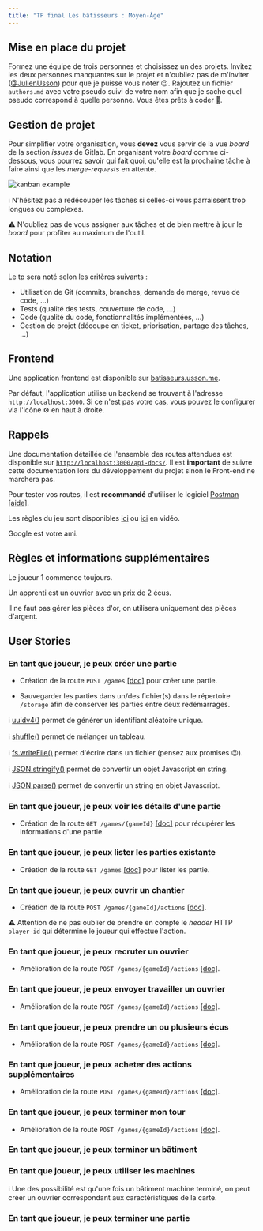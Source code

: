```yaml
---
title: "TP final Les bâtisseurs : Moyen-Âge"
---
```


## Mise en place du projet

Formez une équipe de trois personnes et choisissez un des projets. Invitez les deux personnes manquantes sur le projet et n'oubliez pas de m'inviter ([@JulienUsson](https://gitlab.com/JulienUsson)) pour que je puisse vous noter 😉. Rajoutez un fichier `authors.md` avec votre pseudo suivi de votre nom afin que je sache quel pseudo correspond à quelle personne. Vous êtes prêts à coder 🎉.

## Gestion de projet

Pour simplifier votre organisation, vous **devez** vous servir de la vue *board* de la section *issues* de Gitlab. En organisant votre *board* comme ci-dessous, vous pourrez savoir qui fait quoi, qu'elle est la prochaine tâche à faire ainsi que les *merge-requests* en attente.

![kanban example](../kanban.png)

ℹ️ N'hésitez pas a redécouper les tâches si celles-ci vous parraissent trop longues ou complexes.

⚠️ N'oubliez pas de vous assigner aux tâches et de bien mettre à jour le *board* pour profiter au maximum de l'outil.

## Notation

Le tp sera noté selon les critères suivants :

- Utilisation de Git (commits, branches, demande de merge, revue de code, ...)
- Tests (qualité des tests, couverture de code, ...)
- Code (qualité du code, fonctionnalités implémentées, ...)
- Gestion de projet (découpe en ticket, priorisation, partage des tâches, ...)

## Frontend

Une application frontend est disponible sur [batisseurs.usson.me](https://batisseurs.usson.me).

Par défaut, l'application utilise un backend se trouvant à l'adresse `http://localhost:3000`. Si ce n'est pas votre cas, vous pouvez le configurer via l'icône ⚙️ en haut à droite.

## Rappels

Une documentation détaillée de l'ensemble des routes attendues est disponible sur [`http://localhost:3000/api-docs/`](http://localhost:3000/api-docs/). Il est **important** de suivre cette documentation lors du développement du projet sinon le Front-end ne marchera pas.


Pour tester vos routes, il est **recommandé** d'utiliser le logiciel [Postman](https://www.getpostman.com/) [[aide]](https://gitlab.com/JulienUsson/les-batisseurs-backend-starter/tree/master#use-postman-to-request-the-application).

Les règles du jeu sont disponibles [ici](../rules.pdf) ou [ici](https://www.youtube.com/watch?v=YINhY-7AXqw) en vidéo.

Google est votre ami.


## Règles et informations supplémentaires

Le joueur 1 commence toujours.

Un apprenti est un ouvrier avec un prix de 2 écus.

Il ne faut pas gérer les pièces d'or, on utilisera uniquement des pièces d'argent.


## User Stories

### En tant que joueur, je peux créer une partie

 * Création de la route `POST /games` [[doc]](http://localhost:3000/api-docs/#/default/post_games) pour créer une partie. 

 * Sauvegarder les parties dans un/des fichier(s) dans le répertoire `/storage` afin de conserver les parties entre deux redémarrages.

ℹ️ [uuidv4()](https://www.npmjs.com/package/uuid) permet de générer un identifiant aléatoire unique.

ℹ️ [shuffle()](https://lodash.com/docs/4.17.15#shuffle) permet de mélanger un tableau.

ℹ️ [fs.writeFile()](https://nodejs.org/api/fs.html#fs_fs_writefile_file_data_options_callback) permet d'écrire dans un fichier (pensez aux promises 😉).

ℹ️ [JSON.stringify()](https://developer.mozilla.org/fr/docs/Web/JavaScript/Reference/Objets_globaux/JSON/stringify) permet de convertir un objet Javascript en string.

ℹ️ [JSON.parse()](https://developer.mozilla.org/fr/docs/Web/JavaScript/Reference/Objets_globaux/JSON/parse) permet de convertir un string en objet Javascript.

### En tant que joueur, je peux voir les détails d'une partie

 * Création de la route `GET /games/{gameId}` [[doc]](http://localhost:3000/api-docs/#/default/get_games__gameId_) pour récupérer les informations d'une partie. 

### En tant que joueur, je peux lister les parties existante

 * Création de la route `GET /games` [[doc]](http://localhost:3000/api-docs/#/default/get_games) pour lister les partie. 

### En tant que joueur, je peux ouvrir un chantier

 * Création de la route `POST /games/{gameId}/actions` [[doc]](http://localhost:3000/api-docs/#/default/post_games__gameId__actions). 

⚠️ Attention de ne pas oublier de prendre en compte le *header* HTTP `player-id` qui détermine le joueur qui effectue l'action.

### En tant que joueur, je peux recruter un ouvrier

 * Amélioration de la route `POST /games/{gameId}/actions` [[doc]](http://localhost:3000/api-docs/#/default/post_games__gameId__actions). 

### En tant que joueur, je peux envoyer travailler un ouvrier

 * Amélioration de la route `POST /games/{gameId}/actions` [[doc]](http://localhost:3000/api-docs/#/default/post_games__gameId__actions). 

### En tant que joueur, je peux prendre un ou plusieurs écus

 * Amélioration de la route `POST /games/{gameId}/actions` [[doc]](http://localhost:3000/api-docs/#/default/post_games__gameId__actions). 

### En tant que joueur, je peux acheter des actions supplémentaires

 * Amélioration de la route `POST /games/{gameId}/actions` [[doc]](http://localhost:3000/api-docs/#/default/post_games__gameId__actions). 

### En tant que joueur, je peux terminer mon tour

 * Amélioration de la route `POST /games/{gameId}/actions` [[doc]](http://localhost:3000/api-docs/#/default/post_games__gameId__actions). 

### En tant que joueur, je peux terminer un bâtiment

### En tant que joueur, je peux utiliser les machines

ℹ️ Une des possibilité est qu'une fois un bâtiment machine terminé, on peut créer un ouvrier correspondant aux caractéristiques de la carte. 

### En tant que joueur, je peux terminer une partie

